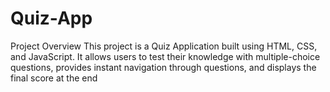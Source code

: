 # Quiz-App
Project Overview This project is a Quiz Application built using HTML, CSS, and JavaScript. It allows users to test their knowledge with multiple-choice questions, provides instant navigation through questions, and displays the final score at the end
